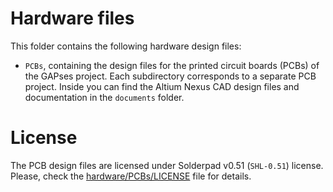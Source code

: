 # Hardware files
This folder contains the following hardware design files:
 
- `PCBs`, containing the design files for the printed circuit boards (PCBs) of the GAPses project.
Each subdirectory corresponds to a separate PCB project. Inside you can find the Altium Nexus CAD design files and documentation in the `documents` folder.


# License
The PCB design files are licensed under Solderpad v0.51 (`SHL-0.51`) license. Please, check the [hardware/PCBs/LICENSE](./PCBs/LICENSE) file for details.